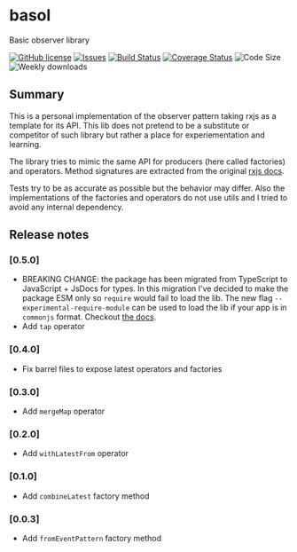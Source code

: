 # basol

Basic observer library

[![GitHub license](https://img.shields.io/npm/l/csset.svg)](https://github.com/david-luna/basol/blob/master/README.md)
[![Issues](https://img.shields.io/github/issues/david-luna/basol.svg)](https://github.com/david-luna/basol/issues)
[![Build Status](https://github.com/david-luna/basol/actions/workflows/test.yml/badge.svg)](https://github.com/david-luna/basol/actions)
[![Coverage Status](https://img.shields.io/coveralls/github/david-luna/basol)](https://coveralls.io/github/david-luna/basol)
![Code Size](https://img.shields.io/bundlephobia/minzip/basol.svg)
![Weekly downloads](https://img.shields.io/npm/dw/basol.svg)

## Summary

This is a personal implementation of the observer pattern taking rxjs as a template for its API. This lib does not pretend to be a substitute or competitor of such library but rather a place for experiementation and learning.

The library tries to mimic the same API for producers (here called factories) and operators. Method signatures are extracted from the original [rxjs docs](https://rxjs.dev/guide/operators).

Tests try to be as accurate as possible but the behavior may differ. Also the implementations of the factories and
operators do not use utils and I tried to avoid any internal dependency.

## Release notes

### [0.5.0]

* BREAKING CHANGE: the package has been migrated from TypeScript to
  JavaScript + JsDocs for types. In this migration I've decided to make the
  package ESM only so `require` would fail to load the lib. The new flag
  `--experimental-require-module` can be used to load the lib if your app
  is in `commonjs` format. Checkout [the docs](https://nodejs.org/docs/latest/api/modules.html#loading-ecmascript-modules-using-require).
* Add `tap` operator 

### [0.4.0]

* Fix barrel files to expose latest operators and factories

### [0.3.0]

* Add `mergeMap` operator

### [0.2.0]

* Add `withLatestFrom` operator

### [0.1.0]

* Add `combineLatest` factory method

### [0.0.3]

* Add `fromEventPattern` factory method
